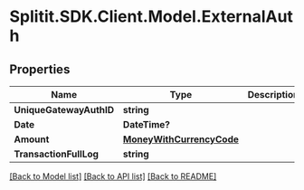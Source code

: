 # Splitit.SDK.Client.Model.ExternalAuth
## Properties

Name | Type | Description | Notes
------------ | ------------- | ------------- | -------------
**UniqueGatewayAuthID** | **string** |  | [optional] 
**Date** | **DateTime?** |  | 
**Amount** | [**MoneyWithCurrencyCode**](MoneyWithCurrencyCode.md) |  | [optional] 
**TransactionFullLog** | **string** |  | [optional] 

[[Back to Model list]](../README.md#documentation-for-models) [[Back to API list]](../README.md#documentation-for-api-endpoints) [[Back to README]](../README.md)

